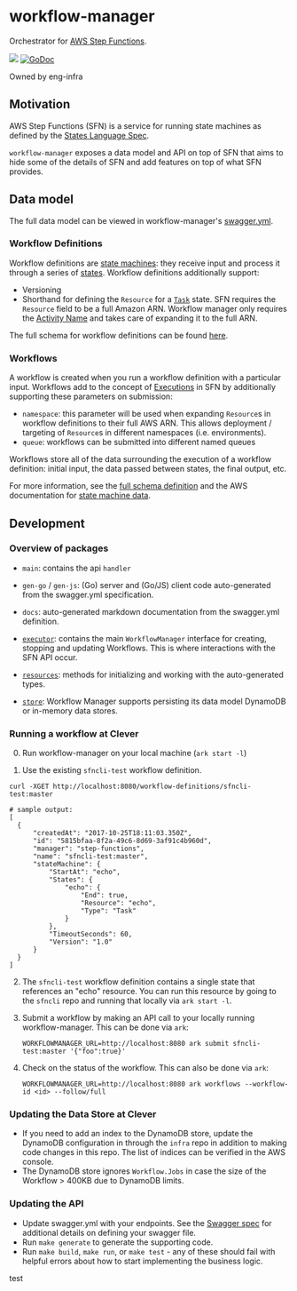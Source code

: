 # workflow-manager

Orchestrator for [AWS Step Functions](https://aws.amazon.com/step-functions/).

![](https://circleci.com/gh/Clever/workflow-manager/tree/master.svg?style=shield) [![GoDoc](https://godoc.org/github.com/Clever/workflow-manager?status.png)](http://godoc.org/github.com/Clever/workflow-manager)

Owned by eng-infra

## Motivation

AWS Step Functions (SFN) is a service for running state machines as defined by the [States Language Spec](https://states-language.net/spec.html).

`workflow-manager` exposes a data model and API on top of SFN that aims to hide some of the details of SFN and add features on top of what SFN provides.

## Data model

The full data model can be viewed in workflow-manager's [swagger.yml](swagger.yml).

### Workflow Definitions

Workflow definitions are [state machines](http://docs.aws.amazon.com/step-functions/latest/dg/amazon-states-language-state-machine-structure.html): they receive input and process it through a series of [states](http://docs.aws.amazon.com/step-functions/latest/dg/amazon-states-language-states.html).
Workflow definitions additionally support:
- Versioning
- Shorthand for defining the `Resource` for a [`Task`](http://docs.aws.amazon.com/step-functions/latest/dg/amazon-states-language-task-state.html) state.
  SFN requires the `Resource` field to be a full Amazon ARN.
  Workflow manager only requires the [Activity Name](http://docs.aws.amazon.com/step-functions/latest/dg/concepts-activities.html) and takes care of expanding it to the full ARN.

The full schema for workflow definitions can be found [here](docs/definitions.md#workflowdefinition).

### Workflows

A workflow is created when you run a workflow definition with a particular input.
Workflows add to the concept of [Executions](http://docs.aws.amazon.com/step-functions/latest/dg/concepts-state-machine-executions.html) in SFN by additionally supporting these parameters on submission:
- `namespace`: this parameter will be used when expanding `Resource`s in workflow definitions to their full AWS ARN.
  This allows deployment / targeting of `Resource`s in different namespaces (i.e. environments).
- `queue`: workflows can be submitted into different named queues

Workflows store all of the data surrounding the execution of a workflow definition: initial input, the data passed between states, the final output, etc.

For more information, see the [full schema definition](docs/definitions.md#workflow) and the AWS documentation for [state machine data](http://docs.aws.amazon.com/step-functions/latest/dg/concepts-state-machine-data.html).

## Development

### Overview of packages

* `main`: contains the api `handler`

* `gen-go` / `gen-js`: (Go) server and (Go/JS) client code auto-generated from the swagger.yml specification.

* `docs`: auto-generated markdown documentation from the swagger.yml definition.

* [`executor`](https://godoc.org/github.com/Clever/workflow-manager/executor): contains the main `WorkflowManager` interface for creating, stopping and updating Workflows.
  This is where interactions with the SFN API occur.

* [`resources`](https://godoc.org/github.com/Clever/workflow-manager/resources): methods for initializing and working with the auto-generated types.

* [`store`](https://godoc.org/github.com/Clever/workflow-manager/store): Workflow Manager supports persisting its data model DynamoDB or in-memory data stores.

### Running a workflow at Clever

0. Run workflow-manager on your local machine (`ark start -l`)

1. Use the existing `sfncli-test` workflow definition.
  ```
  curl -XGET http://localhost:8080/workflow-definitions/sfncli-test:master
  ```

  ```
  # sample output:
[
	{
		"createdAt": "2017-10-25T18:11:03.350Z",
		"id": "5815bfaa-8f2a-49c6-8d69-3af91c4b960d",
		"manager": "step-functions",
		"name": "sfncli-test:master",
		"stateMachine": {
			"StartAt": "echo",
			"States": {
				"echo": {
					"End": true,
					"Resource": "echo",
					"Type": "Task"
				}
			},
			"TimeoutSeconds": 60,
			"Version": "1.0"
		}
	}
]
  ```

2. The `sfncli-test` workflow definition contains a single state that references an "echo" resource.
   You can run this resource by going to the `sfncli` repo and running that locally via `ark start -l`.


3. Submit a workflow by making an API call to your locally running workflow-manager.
   This can be done via `ark`:

   ```
   WORKFLOWMANAGER_URL=http://localhost:8080 ark submit sfncli-test:master '{"foo":true}'
   ```

4. Check on the status of the workflow. This can also be done via `ark`:

   ```
   WORKFLOWMANAGER_URL=http://localhost:8080 ark workflows --workflow-id <id> --follow/full
   ```
   
   
### Updating the Data Store at Clever

- If you need to add an index to the DynamoDB store, update the DynamoDB configuration in through the `infra` repo in addition to making code changes in this repo. The list of indices can be verified in the AWS console.
- The DynamoDB store ignores `Workflow.Jobs` in case the size of the Workflow > 400KB due to DynamoDB limits.

### Updating the API

- Update swagger.yml with your endpoints. See the [Swagger spec](http://swagger.io/specification/) for additional details on defining your swagger file.
- Run `make generate` to generate the supporting code.
- Run `make build`, `make run`, or `make test` - any of these should fail with helpful errors about how to start implementing the business logic.

test
